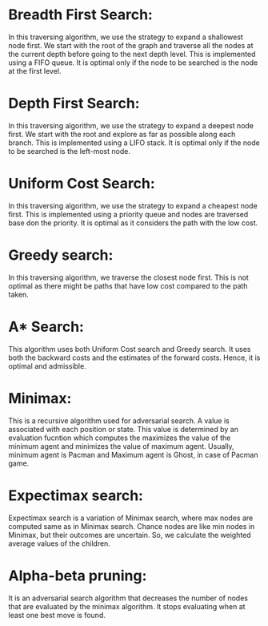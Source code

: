 # Breadth First Search:
In this traversing algorithm, we use the strategy to expand a shallowest node first. 
We start with the root of the graph and traverse all the nodes at the current depth before going to the next depth level.
This is implemented using a FIFO queue.
It is optimal only if the node to be searched is the node at the first level.

# Depth First Search:
In this traversing algorithm, we use the strategy to expand a deepest node first. 
We start with the root and explore as far as possible along each branch. This is implemented using a LIFO stack.
It is optimal only if the node to be searched is the left-most node.

# Uniform Cost Search:
In this traversing algorithm, we use the strategy to expand a cheapest node first. 
This is implemented using a priority queue and nodes are traversed base don the priority. 
It is optimal as it considers the path with the low cost.

# Greedy search:
In this traversing algorithm, we traverse the closest node first. 
This is not optimal as there might be paths that have low cost compared to the path taken.

# A* Search:
This algorithm uses both Uniform Cost search and Greedy search. 
It uses both the backward costs and the estimates of the forward costs. Hence, it is optimal and admissible.


# Minimax:
This is a recursive algorithm used for adversarial search. A value is associated with each position or state. 
This value is determined by an evaluation fucntion which computes the maximizes the value of the minimum agent and minimizes the value of 
maximum agent. Usually, minimum agent is Pacman and Maximum agent is Ghost, in case of Pacman game.

# Expectimax search:
Expectimax search is a variation of Minimax search, where max nodes are computed same as in Minimax search. 
Chance nodes are like min nodes in Minimax, but their outcomes are uncertain. So, we calculate the weighted average values of the children.

# Alpha-beta pruning:
It is an adversarial search algorithm that decreases the number of nodes that are evaluated by the minimax algorithm. 
It stops evaluating when at least one best move is found.
